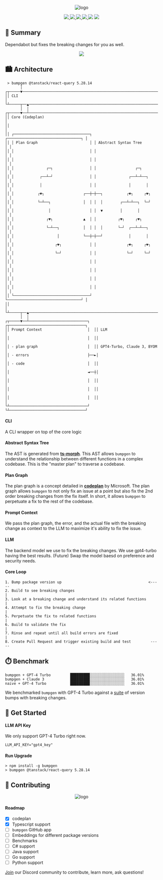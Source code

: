 <p align="center">
    <img src="https://s3.amazonaws.com/static.xeol.io/readme-banner.png" alt="logo"/>
</p>

<p align="center">
    <a href="https://www.xeol.io/">
        <img src="https://img.shields.io/badge/Github App Sign Up-FCAE00?logo=googlechrome&logoColor=black&style=for-the-badge"/>
    </a>
    <a href="https://github.com/xeol-io/bumpgen?tab=MIT-1-ov-file">
        <img src="https://img.shields.io/badge/License-MIT-FCAE00.svg?style=for-the-badge">
    </a>
    <a href="https://github.com/xeol-io/bumpgen/stargazers">
        <img src="https://img.shields.io/github/stars/xeol-io/bumpgen?color=FCAE00&style=for-the-badge">
    </a>
    <a href="https://github.com/xeol-io/bumpgen/releases/latest">
        <img src="https://img.shields.io/github/release/xeol-io/bumpgen.svg?color=FCAE00&style=for-the-badge"/>
    </a>
    <img src="https://img.shields.io/github/downloads/xeol-io/bumpgen/total.svg?color=FCAE00&style=for-the-badge"/>
    <a href="https://discord.gg/bsWQjHMKPy">
        <img src="https://img.shields.io/discord/1233126412785815613?logo=discord&label=discord&color=5865F2&style=for-the-badge"/>
    </a>
</p>

## 📝 Summary
Dependabot but fixes the breaking changes for you as well.

<p align="center">
    <img src="https://s3.amazonaws.com/static.xeol.io/mkdirp.gif"/>
</p>

## 🏙️ Architecture
```
 > bumpgen @tanstack/react-query 5.28.14                                       
       │                                                                       
┌┬─────▼──────────────────────────────────────────────────────────────────────┐
││ CLI                                                                        │
└┴─────┬──▲───────────────────────────────────────────────────────────────────┘
       │  │                                                                    
┌┬─────▼──┴───────────────────────────────────────────────────────────────────┐
││ Core (Codeplan)                                                            │
││                                                                            │
││ ┌───────────────────────────────────┐ ┌──────────────────────────────────┐ │
││ │ Plan Graph                        │ │ Abstract Syntax Tree             │ │
││ │                                   │ │                                  │ │
││ │                                   │ │                                  │ │
││ │               ┌─┐                 │ │                  ┌─┐             │ │
││ │            ┌──┴─┘                 │ │               ┌──┴─┴──┐          │ │
││ │            │                      │ │               │       │          │ │
││ │           ┌▼┐                  ┌──┼─┼──┐           ┌▼┐     ┌▼┐         │ │
││ │           └─┴──┐               │  │ │  │        ┌──┴─┴──┐  └─┘         │ │
││ │                │                  │ │  ▼        │       │              │ │
││ │               ┌▼┐              ▲  │ │          ┌▼┐     ┌▼┐             │ │
││ │               └─┴──┐           │  │ │  │       └─┘  ┌──┴─┴──┐          │ │
││ │                    │           └──┼─┼──┘            │       │          │ │
││ │                   ┌▼┐             │ │              ┌▼┐     ┌▼┐         │ │
││ │                   └─┘             │ │              └─┘     └─┘         │ │
││ │                                   │ │                                  │ │
││ │                                   │ │                                  │ │
││ │                                   │ │                                  │ │
││ │                                   │ │                                  │ │
││ └───────────────────────────────────┘ └──────────────────────────────────┘ │
││                                                                            │
└┴─────┬──▲───────────────────────────────────────────────────────────────────┘
       │  │                                                                    
┌┬─────▼──┴───────────────────────────┐  ┌┬───────────────────────────────────┐
││ Prompt Context                     │  ││ LLM                               │
││                                    │  ││                                   │
││ - plan graph                       │  ││ GPT4-Turbo, Claude 3, BYOM        │
││ - errors                           ├──►│                                   │
││ - code                             │  ││                                   │
││                                    ◄──┼│                                   │
││                                    │  ││                                   │
││                                    │  ││                                   │
││                                    │  ││                                   │
└┴────────────────────────────────────┘  └┴───────────────────────────────────┘
```


#### CLI
A CLI wrapper on top of the core logic

#### Abstract Syntax Tree
The AST is generated from **[ts-morph](https://github.com/dsherret/ts-morph)**. This AST allows `bumpgen` to understand the relationship between different functions in a complex codebase. This is the "master plan" to traverse a codebase.

#### Plan Graph
The plan graph is a concept detailed in **[codeplan](https://huggingface.co/papers/2309.12499)** by Microsoft. The plan graph allows `bumpgen` to not only fix an issue at a point but also fix the 2nd order breaking changes from the fix itself. In short, it allows `bumpgen` to perpetuate a fix to the rest of the codebase. 

#### Prompt Context
We pass the plan graph, the error, and the actual file with the breaking change as context to the LLM to maximize it's ability to fix the issue.

#### LLM
The backend model we use to fix the breaking changes. We use gpt4-turbo having the best results. (Future) Swap the model baesd on preference and security needs.

#### Core Loop
```
1. Bump package version up                                        <-----
2. Build to see breaking changes                                       |
3. Look at a breaking change and understand its related functions      |
4. Attempt to fix the breaking change                                  |
5. Perpetuate the fix to related functions                             |
6. Build to validate the fix                                           |
7. Rinse and repeat until all build errors are fixed                   |
8. Create Pull Request and trigger existing build and test         -----
```

## ⏱️ Benchmark
```
bumpgen + GPT-4 Turbo         █████████░░░░░░░░░░░░░░░░   36.01%
bumpgen + Claude 3            █████████░░░░░░░░░░░░░░░░   36.01% 
naive + GPT-4 Turbo           █████████░░░░░░░░░░░░░░░░   36.01% 
```

We benchmarked `bumpgen` with GPT-4 Turbo against a [suite](https://github.com/xeol-io/swe-bump-bench) of version bumps with breaking changes.

## 🚀 Get Started
#### LLM API Key
We only support GPT-4 Turbo right now.
```
LLM_API_KEY="gpt4_key"
```

#### Run Upgrade
```
> npm install -g bumpgen
> bumpgen @tanstack/react-query 5.28.14 
```

## 🎁 Contributing
<p align="center">
    <img src="https://s3.amazonaws.com/static.xeol.io/memes/rm-meme.jpeg" alt="logo"/>
</p>

#### Roadmap
- [x] codeplan
- [x] Typescript support
- [ ] `bumpgen` GitHub app 
- [ ] Embeddings for different package versions
- [ ] Benchmarks
- [ ] C# support
- [ ] Java support
- [ ] Go support
- [ ] Python support

[Join](https://img.shields.io/discord/1233126412785815613) our Discord community to contribute, learn more, ask questions! 